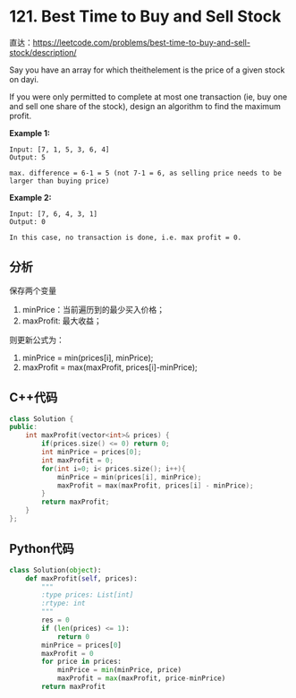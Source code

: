 # 121. Best Time to Buy and Sell Stock

直达：https://leetcode.com/problems/best-time-to-buy-and-sell-stock/description/

Say you have an array for which theithelement is the price of a given stock on dayi.

If you were only permitted to complete at most one transaction \(ie, buy one and sell one share of the stock\), design an algorithm to find the maximum profit.

**Example 1:**

```
Input: [7, 1, 5, 3, 6, 4]
Output: 5

max. difference = 6-1 = 5 (not 7-1 = 6, as selling price needs to be larger than buying price)
```

**Example 2:**

```
Input: [7, 6, 4, 3, 1]
Output: 0

In this case, no transaction is done, i.e. max profit = 0.
```

## 分析

保存两个变量

1. minPrice：当前遍历到的最少买入价格；
2. maxProfit: 最大收益；

则更新公式为：

1. minPrice = min\(prices\[i\], minPrice\);
2. maxProfit = max\(maxProfit, prices\[i\]-minPrice\);

## C++代码

```cpp
class Solution {
public:
    int maxProfit(vector<int>& prices) {
        if(prices.size() <= 0) return 0;
        int minPrice = prices[0];
        int maxProfit = 0;
        for(int i=0; i< prices.size(); i++){
            minPrice = min(prices[i], minPrice);
            maxProfit = max(maxProfit, prices[i] - minPrice);
        }
        return maxProfit;
    }
};
```

## Python代码

```py
class Solution(object):
    def maxProfit(self, prices):
        """
        :type prices: List[int]
        :rtype: int
        """
        res = 0
        if (len(prices) <= 1):
            return 0
        minPrice = prices[0]
        maxProfit = 0
        for price in prices:
            minPrice = min(minPrice, price)
            maxProfit = max(maxProfit, price-minPrice)
        return maxProfit
        
```



